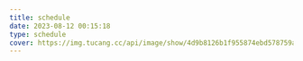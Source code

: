 ```yaml
---
title: schedule
date: 2023-08-12 00:15:18
type: schedule
cover: https://img.tucang.cc/api/image/show/4d9b8126b1f955874ebd578759a18864
---
```

